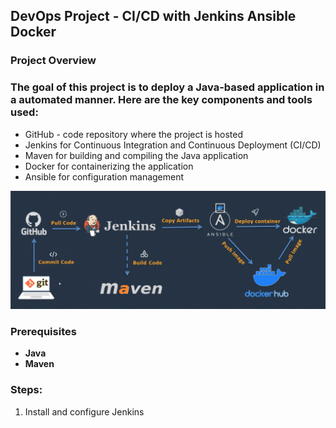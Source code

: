 ## DevOps Project   - CI/CD with Jenkins Ansible Docker

### Project Overview
### The goal of this project is to deploy a Java-based application in a automated manner. Here are the key components and tools used:

* GitHub - code repository where the project is hosted
* Jenkins for Continuous Integration and Continuous Deployment (CI/CD)
* Maven for building and compiling the Java application
* Docker for containerizing the application
* Ansible for configuration management


<p align="center">
 <img width="800px" src="project.png" alt="qr"/>
</p>



### Prerequisites

- **Java** 
- **Maven** 

### Steps:

1. Install and configure Jenkins


